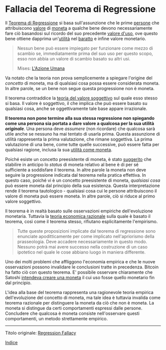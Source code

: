 # Fallacia del Teorema di Regressione



Il [Teorema di Regressione](https://wiki.mises.org/wiki/Regression_theorem) si basa sull'assunzione che le prime [persone](ch101-glossary.md#persona) che attribuiscono [valore](ch101-glossary.md#valore) di [moneta](ch005-money-taxonomy.md) a qualche bene devono necessariamente fare ciò basandosi sul ricordo del suo precedente [valore d'uso](https://en.wikipedia.org/wiki/Use_value), ove questo bene ottiene dapprima un'[utilità](ch101-glossary.md#utilità) nel [baratto](https://it.wikipedia.org/wiki/Baratto) e infine valore monetario.

> Nessun bene può essere impiegato per funzionare come mezzo di scambio se, immediatamente prima del suo uso per questo scopo, esso non abbia un valore di scambio basato su altri usi.
>
> Mises: [L'Azione Umana](https://mises.org/library/human-action-0/html/pp/778)

Va notato che la teoria non prova semplicemente a spiegare l'origine del _concetto_ di moneta, ma di qualsiasi cosa possa essere considerata moneta. In altre parole, se un bene non segue questa progressione non è moneta.

Il teorema contraddice la [teoria del valore soggettivo](https://en.wikipedia.org/wiki/Subjective_theory_of_value) sul quale esso stesso si basa. Il valore è soggettivo, il che implica che può essere basato su qualsiasi cosa, anche se oggettivamente tale base appare irrazionale.

**Il teorema non pone termine alla sua stessa regressione non spiegando come una persona sia portata a dare valore a qualcosa per la sua utilità _originale_**. Una persona deve _assumere_ (non ricordare) che qualcosa sarà utile anche se nessuno ha mai tentato di usarla prima. Questa assunzione di utilità rappresenta la prima valutazione, che rimane soggettiva. La prima valutazione di una bene, come tutte quelle successive, può essere fatta per qualsiasi ragione, inclusa la sua [utilità come moneta](ch089-collectible-tautology.md).

Poiché esiste un concetto preesistente di moneta, è stato [suggerito](https://mises.org/library/cryptocurrencies-and-wider-regression-theorem) che stabilire in anticipo lo _status_ di moneta relativo al bene è di per sé sufficiente a soddisfare il teorema. In altre parole la moneta non deve seguire la progressione indicata dal teorema nella pratica effettiva. In questo caso, poiché vi è un concetto preesistente di moneta, _qualsiasi cosa_ può essere moneta dal principio della sua esistenza. Questa interpretazione rende il teorema tautologico - qualsiasi cosa cui le persone attribuiscono il valore di moneta  può essere moneta. In altre parole, ciò si riduce al primo valore soggettivo.

Il teorema è in realtà basato sulle osservazioni empiriche dell'evoluzione monetaria. Tuttavia la [teoria economica razionale](https://en.wikipedia.org/wiki/Catallactics) sulla quale è basato il teorema, così come il teorema stesso, rifiutano esplicitamente l'empirismo.

> Tutte queste proposizioni implicate dal teorema di regressione sono enunciate apoditticamente per come implicato nell'apriorismo della prasseologia. Deve accadere necessariamente in questo modo. Nessuno potrà mai avere successo nella costruzione di un caso ipotetico nel quale le cose abbiano luogo in maniera differente.

Uno dei molti problemi che affliggono l'economia empirica e che le nuove osservazioni possono invalidare le conclusioni tratte in precedenza. Bitcoin ha fatto ciò con questo teorema. E' possibile osservare chiaramente che Satoshi [intendeva creare una moneta](https://bitcoin.org/bitcoin.pdf) il cui uso fosse quello monetario fin dal principio. 

L'idea alla base del teorema rappresenta una ragionevole teoria empirica dell'evoluzione del concetto di moneta, ma tale idea è tuttavia invalida come teorema razionale per distinguere la moneta da ciò che non è moneta. La moneta si distingue da certi comportamenti espressi dalle persone. Concludere che qualcosa è moneta consiste nell'osservare questi comportamenti, un metodo strettamente empirico. 

---

Titolo originale: [Regression Fallacy](https://github.com/libbitcoin/libbitcoin-system/wiki/Regression-Fallacy)

[Indice](/README.md)

